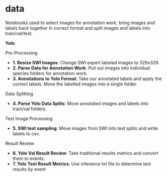 # data

Notebooks used to select images for annotation work, bring images and labels back together in correct format and split images and labels into train/val/test.

__Yolo__

Pre-Processing

- **1. Resize SWI Images**: Change SWI expert labeled images to 329x329.
- **2. Parse Data for Annotation Work**: Pull out images into individual species folders for annotation work.
- **3. Annotations to Yolo Format**: Take our annotated labels and apply the correct labels. Move the labelled images into a single folder.

Data Splitting

- **4. Parse Yolo Data Splits**: Move annotated images and labels into train/val folders.

Test Image Processing

- **5. SWI test sampling**: Move images from SWI into test splits and write labels to csv.

Result Review

- **6. Yolo Val Result Review**: Take traditional results metrics and convert them to events.
- **7. Yolo Test Result Metrics**: Use inference txt file to determine test results by event